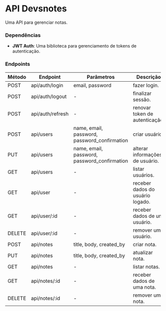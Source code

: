 # API Devsnotes

Uma API para gerenciar notas.

### Dependências

- **JWT Auth**: Uma biblioteca para gerenciamento de tokens de autenticação.

### Endpoints

Método | Endpoint | Parâmetros | Descrição
-|-|-|-
POST | api/auth/login | email, password | fazer login.
POST | api/auth/logout | - | finalizar sessão.
POST | api/auth/refresh | - | renovar token de autenticação.
POST | api/users | name, email, password, password_confirmation | criar usuário.
PUT | api/users | name, email, password, password_confirmation | alterar informações de usuário.
GET | api/users | - | listar usuários.
GET | api/user | - | receber dados do usuário logado.
GET | api/user/:id | - | receber dados de um usuário.
DELETE | api/user/:id | - | remover um usuário.
POST | api/notes | title, body, created_by | criar nota.
PUT | api/notes | title, body, created_by | atualizar nota.
GET | api/notes | - | listar notas.
GET | api/notes/:id | - | receber dados de uma nota.
DELETE | api/notes/:id | - | remover uma nota.
